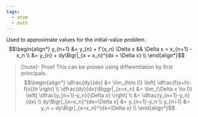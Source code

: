 ```yaml
---
tags:
  - atom
  - math
---
```

Used to approximate values for the initial-value problem.
$$\begin{align*}
	y_{n+1} &= y_{n} + f'(x_n) \Delta x && \Delta x = x_{n+1} - x_n \\
	&= y_{n} + dy\Bigr|_{x = x_n}^{dx = \Delta x} \\
\end{align*}$$
> [!note]- Proof
> This can be proven using differentiation by first principals.
> $$\begin{align*}
\dfrac{dy}{dx} &= \lim_{h\to 0} \left[ \dfrac{f(x+h)-f(x)}h \right] \\
\dfrac{dy}{dx}\Biggr|_{x=x_n} &= \lim_{\Delta x \to 0} \left[ \dfrac{y_{n+1}-y_n}{\Delta x} \right] \\
&= \dfrac{y_{n+1}-y_n}{dx}  \\
dy\Bigr|_{x=x_n}^{dx=\Delta x} &= y_{n+1}-y_n \\
y_{n+1} &= y_n + dy\Bigr|_{x=x_n}^{dx=\Delta x} \\
\end{align*}$$